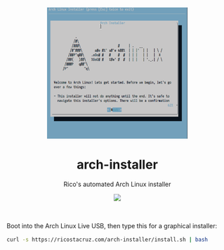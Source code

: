 <p align='center'>
<br><img src='./docs/screencast.gif' width='320'><br>
</p>

<h1 align='center'>
arch-installer
</h1>

<p align='center'>
Rico's automated Arch Linux installer
</p>

<p align='center'>
<img src='https://img.shields.io/badge/build-pending-lightgrey.svg'>
</p>

<br>

Boot into the Arch Linux Live USB, then type this for a graphical installer:

```sh
curl -s https://ricostacruz.com/arch-installer/install.sh | bash
```

